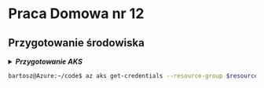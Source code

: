 # Praca Domowa nr 12

## Przygotowanie środowiska

<details>
  <summary><b><i>Przygotowanie AKS</i></b></summary>

#### Utworzenie folderu na pliki
```bash
bartosz@Azure:~$ mkdir code
bartosz@Azure:~$ cd code
# bartosz@Azure:~$ code .
```

#### Utworzenie Service Principal
```bash
bartosz@Azure:~/code$ az ad sp create-for-rbac --skip-assignment -o json > auth.json
```

#### Przypisanie zmiennych
```bash
bartosz@Azure:~/code$ location="westeurope"
bartosz@Azure:~/code$ resourceGroup="szkchm-zadanie12"
bartosz@Azure:~/code$ aksName="AKSZad12"
bartosz@Azure:~/code$ servicePrincipalClientId=$(jq -r ".appId" auth.json)
bartosz@Azure:~/code$ servicePrincipalClientSecret=$(jq -r ".password" auth.json)
```

#### Utworzenie Resource Group
```bash
bartosz@Azure:~/code$ az group create --location $location --name $resourceGroup
```

#### Utworzenie klastra
```bash
bartosz@Azure:~/code$ az aks create --generate-ssh-keys -g $resourceGroup -n $aksName --node-count 1 --location $location --service-principal $servicePrincipalClientId --client-secret $servicePrincipalClientSecret 
```

#### Pobranie credentials dla aks
```bash
bartosz@Azure:~/code$ az aks get-credentials --resource-group $resourceGroup --name $aksName
```
</details>


```bash
bartosz@Azure:~/code$ az aks get-credentials --resource-group $resourceGroup --name $aksName
```

</details>


